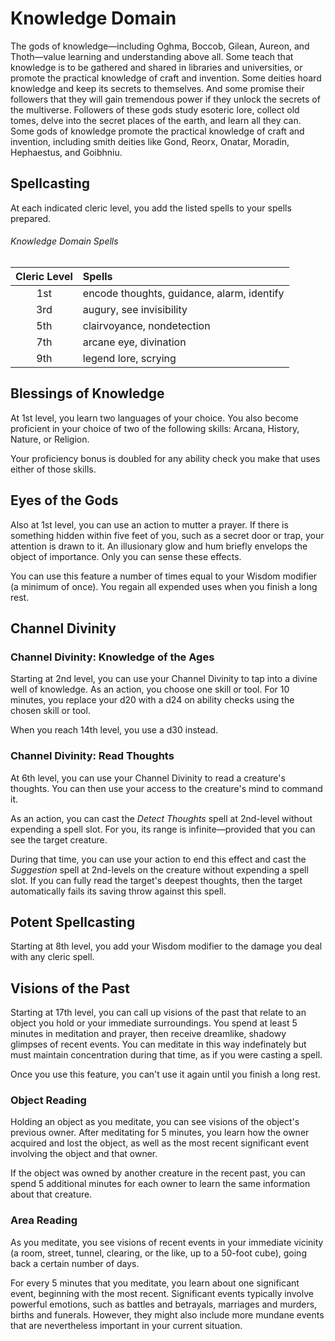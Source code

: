 # Knowledge Domain
The gods of knowledge—including Oghma, Boccob, Gilean, Aureon, and Thoth—value learning and understanding above all. Some teach that knowledge is to be gathered and shared in libraries and universities, or promote the practical knowledge of craft and invention. Some deities hoard knowledge and keep its secrets to themselves. And some promise their followers that they will gain tremendous power if they unlock the secrets of the multiverse. Followers of these gods study esoteric lore, collect old tomes, delve into the secret places of the earth, and learn all they can. Some gods of knowledge promote the practical knowledge of craft and invention, including smith deities like Gond, Reorx, Onatar, Moradin, Hephaestus, and Goibhniu.

## Spellcasting
At each indicated cleric level, you add the listed spells to your spells prepared.

###### Knowledge Domain Spells

| Cleric Level | Spells                                     |
|:------------:|:-------------------------------------------|
| 1st          | encode thoughts, guidance, alarm, identify |
| 3rd          | augury, see invisibility                   |
| 5th          | clairvoyance, nondetection                 |
| 7th          | arcane eye, divination                     |
| 9th          | legend lore, scrying                       |

## Blessings of Knowledge
At 1st level, you learn two languages of your choice. You also become proficient in your choice of two of the following skills: Arcana, History, Nature, or Religion.

Your proficiency bonus is doubled for any ability check you make that uses either of those skills.

## Eyes of the Gods
Also at 1st level, you can use an action to mutter a prayer. If there is something hidden within five feet of you, such as a secret door or trap, your attention is drawn to it. An illusionary glow and hum briefly envelops the object of importance. Only you can sense these effects.

You can use this feature a number of times equal to your Wisdom modifier (a minimum of once). You regain all expended uses when you finish a long rest.

## Channel Divinity
### Channel Divinity: Knowledge of the Ages
Starting at 2nd level, you can use your Channel Divinity to tap into a divine well of knowledge. As an action, you choose one skill or tool. For 10 minutes, you replace your d20 with a d24 on ability checks using the chosen skill or tool.

When you reach 14th level, you use a d30 instead.

### Channel Divinity: Read Thoughts
At 6th level, you can use your Channel Divinity to read a creature's thoughts. You can then use your access to the creature's mind to command it.

As an action, you can cast the *Detect Thoughts* spell at 2nd-level without expending a spell slot. For you, its range is infinite—provided that you can see the target creature.

During that time, you can use your action to end this effect and cast the *Suggestion* spell at 2nd-levels on the creature without expending a spell slot. If you can fully read the target's deepest thoughts, then the target automatically fails its saving throw against this spell.

## Potent Spellcasting
Starting at 8th level, you add your Wisdom modifier to the damage you deal with any cleric spell.

## Visions of the Past
Starting at 17th level, you can call up visions of the past that relate to an object you hold or your immediate surroundings. You spend at least 5 minutes in meditation and prayer, then receive dreamlike, shadowy glimpses of recent events. You can meditate in this way indefinately but must maintain concentration during that time, as if you were casting a spell.

Once you use this feature, you can't use it again until you finish a long rest.

### Object Reading
Holding an object as you meditate, you can see visions of the object's previous owner. After meditating for 5 minutes, you learn how the owner acquired and lost the object, as well as the most recent significant event involving the object and that owner.

If the object was owned by another creature in the recent past, you can spend 5 additional minutes for each owner to learn the same information about that creature.

### Area Reading
As you meditate, you see visions of recent events in your immediate vicinity (a room, street, tunnel, clearing, or the like, up to a 50-foot cube), going back a certain number of days.

For every 5 minutes that you meditate, you learn about one significant event, beginning with the most recent. Significant events typically involve powerful emotions, such as battles and betrayals, marriages and murders, births and funerals. However, they might also include more mundane events that are nevertheless important in your current situation.
